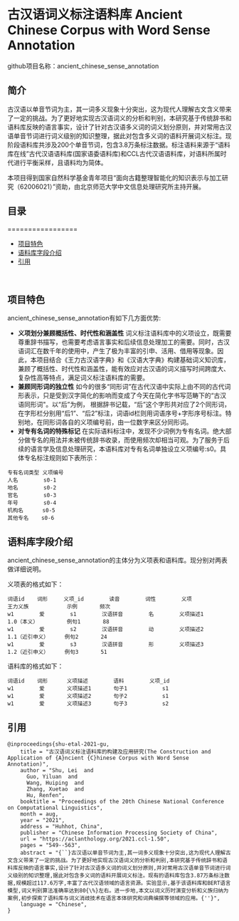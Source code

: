 
# 古汉语词义标注语料库 Ancient Chinese Corpus with Word Sense Annotation
github项目名称：ancient_chinese_sense_annotation

## 简介
古汉语以单音节词为主，其一词多义现象十分突出，这为现代人理解古文含义带来了一定的挑战。为了更好地实现古汉语词义的分析和判别，本研究基于传统辞书和语料库反映的语言事实，设计了针对古汉语多义词的词义划分原则，并对常用古汉语单音节词进行词义级别的知识整理，据此对包含多义词的语料开展词义标注。现阶段语料库共涉及200个单音节词，包含3.8万条标注数据。标注语料来源于“语料库在线”古代汉语语料库(国家语委语料库)和CCL古代汉语语料库，对语料所属时代进行平衡采样，且语料均为简体。

本项目得到国家自然科学基金青年项目“面向古籍整理智能化的知识表示与加工研究（62006021）”资助，由北京师范大学中文信息处理研究所主持开展。
<br>

## 目录
=================
  * [项目特色](#项目特色)
  * [语料库字段介绍](#语料库字段介绍)
  * [引用](#引用)


<br/>

## 项目特色
ancient_chinese_sense_annotation有如下几方面优势:
- __义项划分兼顾概括性、时代性和涵盖性__ 词义标注语料库中的义项设立，既需要尊重辞书描写，也需要考虑语言事实和后续信息处理加工的需要。同时，古汉语词汇在数千年的使用中，产生了极为丰富的引申、活用、借用等现象。因此，本项目结合《王力古汉语字典》和《汉语大字典》构建基础词义知识库，兼顾了概括性、时代性和涵盖性，能有效应对古汉语的词义描写时间跨度大、复杂性高等特点，满足词义标注语料库的需要。
- __兼顾同形词的独立性__  如今的很多“同形词”在古代汉语中实际上由不同的古代词形表示，只是受到汉字简化的影响而变成了今天在简化字书写范畴下的“古汉语同形词"。以“后”为例， 根据辞书记载，“后”这个字形共对应了2个同形词，在字形栏分别用“后1”、“后2”标注，词语id栏则用词语序号+字形序号标注。特别地，在同形词各自的义项编号前，由一位数字来区分同形词。
- __对专有名词的特殊标记__ 在实际语料标注中，发现不少词例为专有名词。绝大部分做专名的用法并未被传统辞书收录，而使用频次却相当可观。为了服务于后续的语言学及信息处理研究，本语料库对专有名词单独设立义项编号:s0。具体专名标注规则如下表所示：
```
专有名词类型 义项编号 
人名        s0-1
地名        s0-2 
官名        s0-3 
年号        s0-4
机构名      s0-5 
其他专名    s0-6
```

## 语料库字段介绍
ancient_chinese_sense_annotation的主体分为义项表和语料库。现分别对两表做详细说明。

义项表的格式如下：
```
词语id    词形     义项_id        读音        词性        义项           王力义族            示例       频次
w1        爱        s1        汉语拼音        名        义项描述1        1.0（本义）         例句1       88
w1        爱        s2        汉语拼音        动        义项描述2        1.1（近引申义）     例句2       24   
w1        爱        s3        汉语拼音        形        义项描述3        1.2（近引申义）     例句3       51 
```


语料库的格式如下：
```
词语id    词形      义项描述        语料        义项_id 
w1        爱       义项描述1       句子1           s1  
w1        爱       义项描述2       句子2           s1
w1        爱       义项描述3       句子3           s2
```


## 引用
```
@inproceedings{shu-etal-2021-gu,
    title = "古汉语词义标注语料库的构建及应用研究(The Construction and Application of {A}ncient {C}hinese Corpus with Word Sense Annotation)",
    author = "Shu, Lei  and
      Guo, Yiluan  and
      Wang, Huiping  and
      Zhang, Xuetao  and
      Hu, Renfen",
    booktitle = "Proceedings of the 20th Chinese National Conference on Computational Linguistics",
    month = aug,
    year = "2021",
    address = "Huhhot, China",
    publisher = "Chinese Information Processing Society of China",
    url = "https://aclanthology.org/2021.ccl-1.50",
    pages = "549--563",
    abstract = "{``}古汉语以单音节词为主,其一词多义现象十分突出,这为现代人理解古文含义带来了一定的挑战。为了更好地实现古汉语词义的分析和判别,本研究基于传统辞书和语料库反映的语言事实,设计了针对古汉语多义词的词义划分原则,并对常用古汉语单音节词进行词义级别的知识整理,据此对包含多义词的语料开展词义标注。现有的语料库包含3.87万条标注数据,规模超过117.6万字,丰富了古代汉语领域的语言资源。实验显示,基于该语料库和BERT语言模型,词义判别算法准确率达到80{\%}左右。进一步地,本文以词义历时演变分析和义族归纳为案例,初步探索了语料库与词义消歧技术在语言本体研究和词典编撰等领域的应用。{''}",
    language = "Chinese",
}

```
